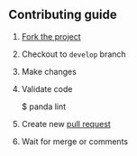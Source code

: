 ## Contributing guide

1. [Fork the project](https://github.com/ekelokorpi/panda-engine/fork)
2. Checkout to `develop` branch
3. Make changes
4. Validate code
    
    $ panda lint
    
4. Create new [pull request](https://github.com/ekelokorpi/panda-engine/compare)
5. Wait for merge or comments
